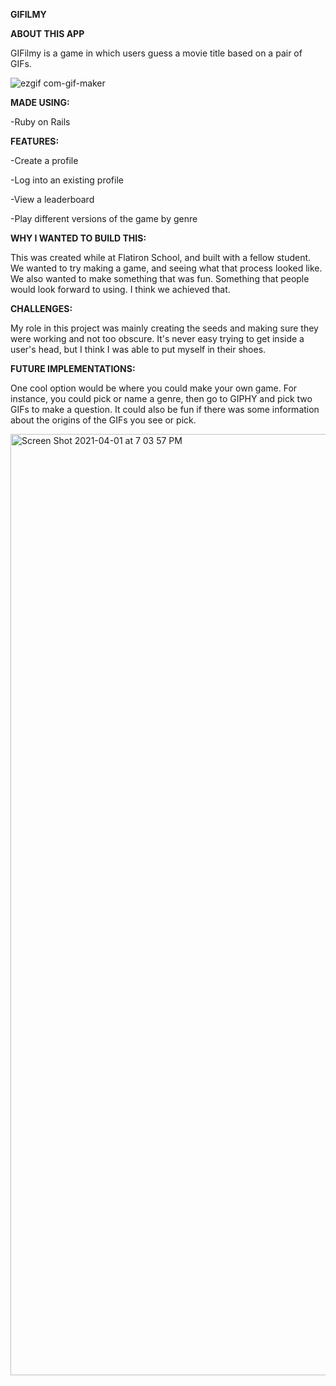**GIFILMY**

**ABOUT THIS APP**

GIFilmy is a game in which users guess a movie title based on a pair of GIFs.

![ezgif com-gif-maker](https://user-images.githubusercontent.com/53374859/113362386-46230680-931c-11eb-87fc-476d05f1fc0c.gif?raw=true)

**MADE USING:**

-Ruby on Rails

**FEATURES:**

-Create a profile

-Log into an existing profile

-View a leaderboard 

-Play different versions of the game by genre 

**WHY I WANTED TO BUILD THIS:**

This was created while at Flatiron School, and built with a fellow student. We wanted to try making a game, and seeing what that process looked like. We also wanted to make something that was fun. Something that people would look forward to using. I think we achieved that.

**CHALLENGES:**

My role in this project was mainly creating the seeds and making sure they were working and not too obscure. It's never easy trying to get inside a user's head, but I think I was able to put myself in their shoes.

**FUTURE IMPLEMENTATIONS:**

One cool option would be where you could make your own game. For instance, you could pick or name a genre, then go to GIPHY and pick two GIFs to make a question. It could also be fun if there was some information about the origins of the GIFs you see or pick. 

<img width="1506" alt="Screen Shot 2021-04-01 at 7 03 57 PM" src="https://user-images.githubusercontent.com/53374859/113362747-158f9c80-931d-11eb-8d9e-9b8850ad23bb.png">
